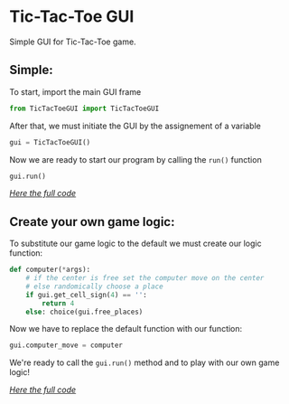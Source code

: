 # Tic-Tac-Toe GUI

Simple GUI for Tic-Tac-Toe game.

## Simple:
To start, import the main GUI frame
``` python
from TicTacToeGUI import TicTacToeGUI
```
After that, we must initiate the GUI by the assignement of a variable
``` python
gui = TicTacToeGUI()
```
Now we are ready to start our program by calling the <code>run()</code> function
``` python
gui.run()
```
[_Here the full code_](https://github.com/Davide255/Tic-Tac-Toe-GUI/blob/main/simple.py)

## Create your own game logic:
To substitute our game logic to the default we must create our logic function:
``` python
def computer(*args):
    # if the center is free set the computer move on the center
    # else randomically choose a place
    if gui.get_cell_sign(4) == '':
        return 4
    else: choice(gui.free_places)
```
Now we have to replace the default function with our function:
``` python
gui.computer_move = computer
```
We're ready to call the <code>gui.run()</code> method and to play with our own game logic!

[_Here the full code_](https://github.com/Davide255/Tic-Tac-Toe-GUI/blob/main/game_logic.py)
